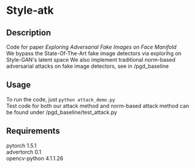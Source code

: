 # Style-atk

## Description 
Code for paper *Exploring Adversarial Fake Images on Face Manifold*  
We bypass the State-Of-The-Art fake image detectors via explorihg on Style-GAN's latent space 
We also implement traditional norm-based adversarial attacks on fake image detectors, see in /pgd_baseline  

## Usage
To run the code, just `python attack_demo.py`  
Test code for both our attack method and norm-based attack method can be found under /pgd_baseline/test_attack.py 

## Requirements
pytorch 1.5.1  
advertorch 0.1  
opencv-python 4.1.1.26
